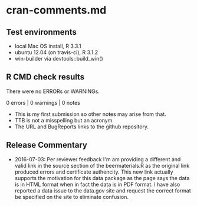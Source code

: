 # cran-comments.md

## Test environments
* local Mac OS install, R 3.3.1
* ubuntu 12.04 (on travis-ci), R 3.1.2
* win-builder via devtools::build_win()

## R CMD check results
There were no ERRORs or WARNINGs.

0 errors | 0 warnings | 0 notes

* This is my first submission so other notes may arise from that.
* TTB is not a misspelling but an acronym.
* The URL and BugReports links to the github repository.

## Release Commentary

* 2016-07-03: Per reviewer feedback I'm am providing a different and valid link in the source section of the beermaterials.R as the original link produced errors and certificate authencity. This new link actually supports the motivation for this data package as the page says the data is in HTML format when in fact the data is in PDF format. I have also reported a data issue to the data.gov site and request the correct format be specified on the site to eliminate confusion.


